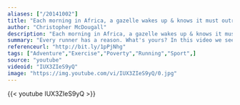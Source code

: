 ```yaml
---
aliases: ["/20141002"]
title: "Each morning in Africa, a gazelle wakes up & knows it must outrun the fastest lion or it'll be killed. A lion wakes up & knows it must run faster than the gazelle, or it'll starve. It doesn't matter whether you're the lion or a gazelle-when the sun comes up, you'd better be running."
author: "Christopher McDougall"
description: "Each morning in Africa, a gazelle wakes up & knows it must outrun the fastest lion or it'll be killed. A lion wakes up & knows it must run faster than the gazelle, or it'll starve. It doesn't matter whether you're the lion or a gazelle-when the sun comes up, you'd better be running. - Christopher McDougall quotes from GetInspired365.com"
summary: "Every runner has a reason. What's yours? In this video we see what Ronnie Goodman's is. On July 27th Ronnie Goodman will run the Second Half of the San Francisco Marathon to increase awareness and raise critical funds for Hospitality House. Embrace the spirit of human achievement. Empower yourself to make a difference. "
referenceurl: "http://bit.ly/1pPjNhg"
tags: ["Adventure","Exercise","Poverty","Running","Sport",]
source: "youtube"
videoid: "IUX3ZIeS9yQ"
image: "https://img.youtube.com/vi/IUX3ZIeS9yQ/0.jpg"
---
```


{{< youtube IUX3ZIeS9yQ >}}

